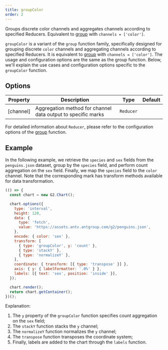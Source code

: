 ```yaml
---
title: groupColor
order: 2
---
```


Groups discrete color channels and aggregates channels according to specified Reducers. Equivalent to [group](/en/manual/core/transform/group) with `channels = ['color']`.

`groupColor` is a variant of the `group` function family, specifically designed for grouping discrete `color` channels and aggregating channels according to specified Reducers. It is equivalent to [group](/en/manual/core/transform/group) with `channels = ['color']`. The usage and configuration options are the same as the group function. Below, we'll explain the use cases and configuration options specific to the `groupColor` function.

## Options

| Property  | Description                                                  | Type      | Default |
| --------- | ------------------------------------------------------------ | --------- | ------- |
| [channel] | Aggregation method for channel data output to specific marks | `Reducer` |         |

For detailed information about `Reducer`, please refer to the configuration options of the [group](/en/manual/core/transform/group) function.

## Example

In the following example, we retrieve the `species` and `sex` fields from the `penguins.json` dataset, group by the `species` field, and perform count aggregation on the `sex` field. Finally, we map the `species` field to the `color` channel. Note that the corresponding mark has transform methods available for data transformation.

```js | ob
(() => {
  const chart = new G2.Chart();

  chart.options({
    type: 'interval',
    height: 120,
    data: {
      type: 'fetch',
      value: 'https://assets.antv.antgroup.com/g2/penguins.json',
    },
    encode: { color: 'sex' },
    transform: [
      { type: 'groupColor', y: 'count' },
      { type: 'stackY' },
      { type: 'normalizeY' },
    ],
    coordinate: { transform: [{ type: 'transpose' }] },
    axis: { y: { labelFormatter: '.0%' } },
    labels: [{ text: 'sex', position: 'inside' }],
  });

  chart.render();
  return chart.getContainer();
})();
```

Explanation:

1. The `y` property of the `groupColor` function specifies count aggregation on the `sex` field;
2. The `stackY` function stacks the `y` channel;
3. The `normalizeY` function normalizes the `y` channel;
4. The `transpose` function transposes the coordinate system;
5. Finally, labels are added to the chart through the `labels` function.
